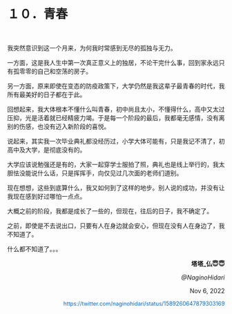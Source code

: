   <h1>１０．青春</h1>

  <p>&#160;</p>

  <p>我突然意识到这一个月来，为何我时常感到无尽的孤独与无力。</p>

  <p>一方面，这是我人生中第一次真正意义上的独居，不论干完什么事，回到家永远只有孤零零的自己和空荡的房子。</p>

  <p>另一方面，原来即使在变态的防疫政策下，大学仍然是我这辈子最青春的时代，我所有最美好的日子都在于此。</p>

  <p>回想起来，我大体根本不懂什么叫青春，初中尚且太小，不懂得什么，高中又太过压抑，光是活着就已经精疲力竭。于是每一个阶段的最后，我都毫无感情，没有离别的伤感，也没有迈入新阶段的喜悦。</p>

  <p>说起来，其实我一次毕业典礼都没经历过，小学大体可能有，只是我记不清了，初高中及大学，是彻底没有的。</p>

  <p>大学应该说勉强还是有的，大家一起穿学士服拍了照，典礼也是线上举行的，我太胆怯没能说什么话，只是挥挥手，向仅见过几次面的老师们道别。</p>

  <p>现在想想，这些到底算什么，我又如何到了这样的地步。别人说的成功，并没有让我现在感到好过哪怕一点点。</p>

  <p>大概之前的阶段，我都是成长了一些的，但现在，往后的日子，我不确定了。</p>

  <p>之前，即使是不去说出口，只要有人在身边就会安心，但现在没有人在身边了，我不知道了。</p>

  <p>什么都不知道了。。。</p>

  <p style="text-align: right; font-weight: bold;">塔塔_仏😇😇</p>

  <p style="text-align: right; font-style: italic;">@NaginoHidari</p>

  <p style="text-align: right;">Nov 6, 2022</p>

  <p style="text-align: right;"><a href="https://twitter.com/naginohidari/status/1589260647879303169" style="text-decoration: none; color: #0066cc; font-size: 0.9em;">https://twitter.com/naginohidari/status/1589260647879303169</a></p>
